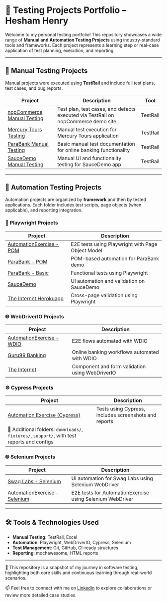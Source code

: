 # 🧪 Testing Projects Portfolio – Hesham Henry

Welcome to my personal testing portfolio! This repository showcases a wide range of **Manual and Automation Testing Projects** using industry-standard tools and frameworks. Each project represents a learning step or real-case application of test planning, execution, and reporting.

---

## 📁 Manual Testing Projects

Manual projects were executed using **TestRail** and include full test plans, test cases, and bug reports.

| Project | Description | Tool |
|--------|-------------|------|
| [nopCommerce Manual Testing](./Manual/NopCommerce) | Test plan, test cases, and defects executed via TestRail on nopCommerce demo site | TestRail |
| [Mercury Tours Testing](./Manual/MercuryTours) | Manual test execution for Mercury Tours application | TestRail |
| [ParaBank Manual Testing](./Manual/ParaBank) | Basic manual test documentation for online banking functionality | TestRail |
| [SauceDemo Manual Testing](./Manual/SauceDemo) | Manual UI and functionality testing for SauceDemo app | TestRail |

---

## 🤖 Automation Testing Projects

Automation projects are organized by **framework** and then by tested applications. Each folder includes test scripts, page objects (when applicable), and reporting integration.

### 🚀 Playwright Projects

| Project | Description |
|---------|-------------|
| [AutomationExercise - POM](./Automation/Playwright/AutomationExercise-PlayWright-POM) | E2E tests using Playwright with Page Object Model |
| [ParaBank - POM](./Automation/Playwright/ParaBank_Pom_PW) | POM-based automation for ParaBank demo |
| [ParaBank - Basic](./Automation/Playwright/Parabank_PlayWright) | Functional tests using Playwright |
| [SauceDemo](./Automation/Playwright/SauceDemo) | UI automation and validation on SauceDemo |
| [The Internet Herokuapp](./Automation/Playwright/The-Internet-Herokuapp-Playwright) | Cross-page validation using Playwright |

### 🌐 WebDriverIO Projects

| Project | Description |
|---------|-------------|
| [AutomationExercise - WDIO](./Automation/WebDriverio/AutomationExercise-wdio) | E2E flows automated with WDIO |
| [Guru99 Banking](./Automation/WebDriverio/Guru99_Banking_WDIO) | Online banking workflows automated with WDIO |
| [The Internet](./Automation/WebDriverio/the-internet-wdio) | Component and form validation using WebDriverIO |

### ⚙️ Cypress Projects

| Project | Description |
|---------|-------------|
| [Automation Exercise (Cypress)](./Automation/cypress/e2e) | Tests using Cypress, includes screenshots and reports |
| 📂 Additional folders: `downloads/`, `fixtures/`, `support/`, with test reports and configs |

### 🌐 Selenium Projects

| Project | Description |
|---------|-------------|
| [Swag Labs - Selenium](./Automation/Selenium/SwagLabs) | UI automation for Swag Labs using Selenium WebDriver |
| [AutomationExercise - Selenium](./Automation/Selenium/AutomationExercise) | E2E tests for AutomationExercise using Selenium WebDriver |

---

## 🛠️ Tools & Technologies Used

- **Manual Testing**: TestRail, Excel
- **Automation**: Playwright, WebDriverIO, Cypress, Selenium
- **Test Management**: Git, GitHub, CI-ready structures
- **Reporting**: mochawesome, HTML reports

---

📌 This repository is a snapshot of my journey in software testing, highlighting both core skills and continuous learning through real-world scenarios.

📫 Feel free to connect with me on [LinkedIn](https://www.linkedin.com/in/hesham-henry-413621204) to explore collaborations or review more detailed case studies.
